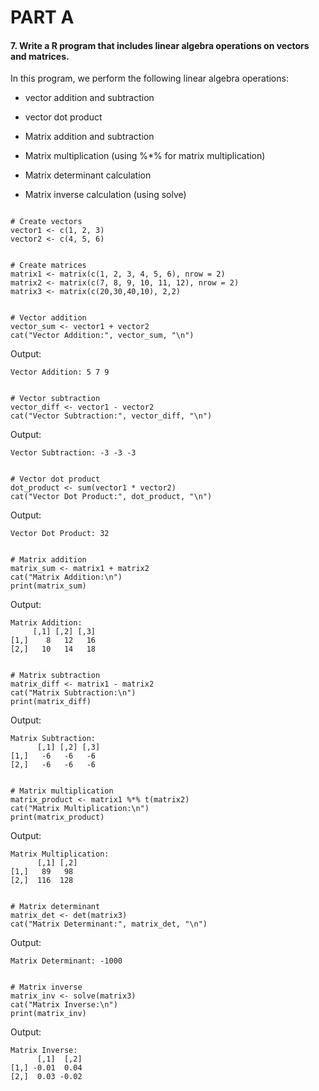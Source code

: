 # PART A

#### 7. Write a R program that includes linear algebra operations on vectors and matrices.

In this program, we perform the following linear algebra operations:

-   vector addition and subtraction

-   vector dot product

-   Matrix addition and subtraction

-   Matrix multiplication (using %\*% for matrix multiplication)

-   Matrix determinant calculation

-   Matrix inverse calculation (using solve)

```{r}

# Create vectors
vector1 <- c(1, 2, 3)
vector2 <- c(4, 5, 6)

```

```{r}

# Create matrices
matrix1 <- matrix(c(1, 2, 3, 4, 5, 6), nrow = 2)
matrix2 <- matrix(c(7, 8, 9, 10, 11, 12), nrow = 2)
matrix3 <- matrix(c(20,30,40,10), 2,2) 
```

```{r}

# Vector addition
vector_sum <- vector1 + vector2
cat("Vector Addition:", vector_sum, "\n")

```

Output:

```         
Vector Addition: 5 7 9 
```

```{r}

# Vector subtraction
vector_diff <- vector1 - vector2
cat("Vector Subtraction:", vector_diff, "\n")

```

Output:

```         
Vector Subtraction: -3 -3 -3 
```

```{r}

# Vector dot product
dot_product <- sum(vector1 * vector2)
cat("Vector Dot Product:", dot_product, "\n")
```

Output:

```         
Vector Dot Product: 32 
```

```{r}

# Matrix addition
matrix_sum <- matrix1 + matrix2
cat("Matrix Addition:\n")
print(matrix_sum)
```

Output:

```         
Matrix Addition:
     [,1] [,2] [,3]  
[1,]    8   12   16 
[2,]   10   14   18
```

```{r}

# Matrix subtraction
matrix_diff <- matrix1 - matrix2
cat("Matrix Subtraction:\n")
print(matrix_diff)
```

Output:

```         
Matrix Subtraction:  
      [,1] [,2] [,3] 
[1,]   -6   -6   -6 
[2,]   -6   -6   -6
```

```{r}

# Matrix multiplication
matrix_product <- matrix1 %*% t(matrix2)
cat("Matrix Multiplication:\n")
print(matrix_product)
```

Output:

```         
Matrix Multiplication:  
      [,1] [,2] 
[1,]   89   98 
[2,]  116  128
```

```{r}

# Matrix determinant
matrix_det <- det(matrix3)
cat("Matrix Determinant:", matrix_det, "\n")
```

Output:

```         
Matrix Determinant: -1000 
```

```{r}

# Matrix inverse
matrix_inv <- solve(matrix3)
cat("Matrix Inverse:\n")
print(matrix_inv)
```

Output:

```         
Matrix Inverse:       
      [,1]  [,2] 
[1,] -0.01  0.04 
[2,]  0.03 -0.02
```
